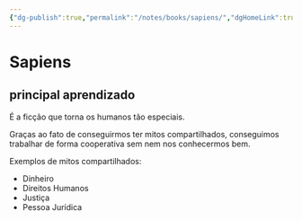 ```yaml
---
{"dg-publish":true,"permalink":"/notes/books/sapiens/","dgHomeLink":true,"dgPassFrontmatter":false,"dgShowBacklinks":true,"dgShowLocalGraph":true}
---
```


# Sapiens

## principal aprendizado

É a ficção que torna os humanos tão especiais.

Graças ao fato de conseguirmos ter mitos compartilhados, conseguimos trabalhar de forma cooperativa sem nem nos conhecermos bem.

Exemplos de mitos compartilhados:

- Dinheiro
- Direitos Humanos
- Justiça
- Pessoa Jurídica
